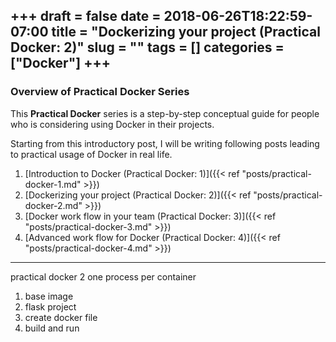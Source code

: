 +++ 
draft = false
date = 2018-06-26T18:22:59-07:00
title = "Dockerizing your project (Practical Docker: 2)"
slug = "" 
tags = []
categories = ["Docker"]
+++
---
### Overview of Practical Docker Series
This **Practical Docker** series is a step-by-step conceptual guide for people who is considering using Docker in their projects.

Starting from this introductory post, I will be writing following posts leading to practical usage of Docker in real life. 

1. [Introduction to Docker (Practical Docker: 1)]({{< ref "posts/practical-docker-1.md" >}})
2. [Dockerizing your project (Practical Docker: 2)]({{< ref "posts/practical-docker-2.md" >}})
3. [Docker work flow in your team (Practical Docker: 3)]({{< ref "posts/practical-docker-3.md" >}})
4. [Advanced work flow for Docker (Practical Docker: 4)]({{< ref "posts/practical-docker-4.md" >}})

---
practical docker 2
one process per container
1. base image
2. flask project
3. create docker file
4. build and run